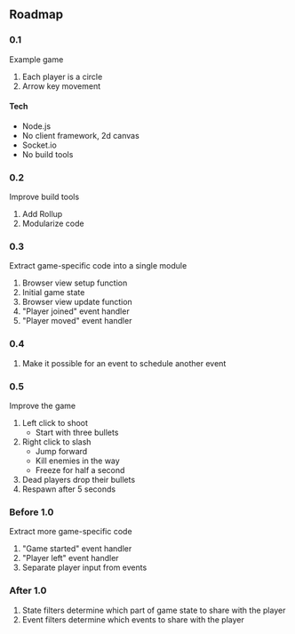 ## Roadmap

### 0.1

Example game

1. Each player is a circle
2. Arrow key movement

#### Tech
- Node.js
- No client framework, 2d canvas
- Socket.io
- No build tools

### 0.2

Improve build tools

1. Add Rollup
2. Modularize code

### 0.3

Extract game-specific code into a single module

1. Browser view setup function
2. Initial game state
3. Browser view update function
4. "Player joined" event handler
5. "Player moved" event handler

### 0.4

1. Make it possible for an event
  to schedule another event

### 0.5

Improve the game

1. Left click to shoot
   - Start with three bullets
2. Right click to slash
   - Jump forward
   - Kill enemies in the way
   - Freeze for half a second
3. Dead players drop their bullets
4. Respawn after 5 seconds

### Before 1.0

Extract more game-specific code

1. "Game started" event handler
2. "Player left" event handler
3. Separate player input from events

### After 1.0

1. State filters determine which part of game state
   to share with the player
2. Event filters determine which events
   to share with the player
